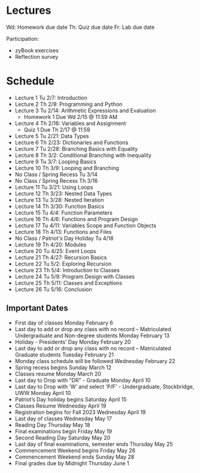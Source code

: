 

# Lectures

Wd: Homework due date
Th: Quiz due date
Fr: Lab due date

Participation:
- zyBook exercises
- Reflection survey

# Schedule

- Lecture 1 Tu 2/7: Introduction
- Lecture 2 Th 2/9: Programming and Python
- Lecture 3 Tu 2/14: Arithmetic Expressions and Evaluation
  - Homework 1 Due Wd 2/15 @ 11:59 AM
- Lecture 4 Th 2/16: Variables and Assignment
  - Quiz 1 Due Th 2/17 @ 11:59
- Lecture 5 Tu 2/21: Data Types
- Lecture 6 Th 2/23: Dictionaries and Functions
- Lecture 7 Tu 2/28: Branching Basics with Equality
- Lecture 8 Th 3/2: Conditional Branching with Inequality
- Lecture 9 Tu 3/7: Looping Basics
- Lecture 10 Th 3/9: Looping and Branching
- No Class / Spring Recess Tu 3/14
- No Class / Spring Recess Th 3/16
- Lecture 11 Tu 3/21: Using Loops
- Lecture 12 Th 3/23: Nested Data Types
- Lecture 13 Tu 3/28: Nested Iteration
- Lecture 14 Th 3/30: Function Basics
- Lecture 15 Tu 4/4: Function Parameters
- Lecture 16 Th 4/6: Functions and Program Design
- Lecture 17 Tu 4/11: Variables Scope and Function Objects
- Lecture 18 Th 4/13: Functions and Files
- No Class / Patriot's Day Holiday Tu 4/18
- Lecture 19 Th 4/20: Modules
- Lecture 20 Tu 4/25: Event Loops
- Lecture 21 Th 4/27: Recursion Basics
- Lecture 22 Tu 5/2: Exploring Recursion
- Lecture 23 Th 5/4: Introduction to Classes
- Lecture 24 Tu 5/9: Program Design with Classes
- Lecture 25 Th 5/11: Classes and Exceptions
- Lecture 26 Tu 5/16: Conclusion

## Important Dates

- First day of classes Monday February 6
- Last day to add or drop any class with no record – Matriculated Undergraduate and Non-degree students Monday February 13
- Holiday - Presidents’ Day Monday February 20
- Last day to add or drop any class with no record – Matriculated Graduate students Tuesday February 21
- Monday class schedule will be followed Wednesday February 22
- Spring recess begins Sunday March 12
- Classes resume Monday March 20
- Last day to Drop with "DR" - Graduate Monday April 10
- Last day to Drop with ‘W’ and select 'P/F' - Undergraduate, Stockbridge, UWW Monday April 10
- Patriot’s Day holiday begins Saturday April 15
- Classes Resume Wednesday April 19
- Registration begins for Fall 2023 Wednesday April 19
- Last day of classes Wednesday May 17
- Reading Day Thursday May 18
- Final examinations begin Friday May 19
- Second Reading Day Saturday May 20
- Last day of final examinations, semester ends Thursday May 25
- Commencement Weekend begins Friday May 26
- Commencement Weekend ends Sunday May 28
- Final grades due by Midnight Thursday June 1
